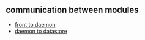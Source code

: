 ## communication between modules

* [front to daemon](./front2daemon.md)
* [daemon to datastore](./daemon2datastore.md)
